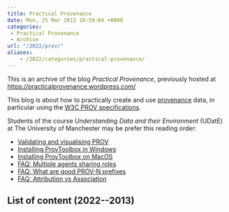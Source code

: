 ```yaml
---
title: Practical Provenance
date: Mon, 25 Mar 2013 10:59:04 +0000
categories: 
 - Practical Provenance
 - Archive
url: "/2022/prov/"
aliases:
    - /2022/categories/practical-provenance/
---
```


This is an archive of the blog _Practical Provenance_, previously hosted at <https://practicalprovenance.wordpress.com/> 

This blog is about how to practically create and use [provenance](http://en.wikipedia.org/wiki/Provenance) data, in particular using the [W3C PROV specifications](http://www.w3.org/TR/prov-overview/). 

Students of the course _Understanding Data and their Environment_ (UDatE) at The University of Manchester may be prefer this reading order:

* [Validating and visualising PROV](/2020/prov/validating-and-visualising-prov/)
* [Installing ProvToolbox in Windows](/2020/prov/installing-provtoolbox-in-windows/)
* [Installing ProvToolbox on MacOS](/2020/prov/installing-provtoolbox-on-macos/)
* [FAQ: Multiple agents sharing roles](/2020/prov/multiple-agents-sharing-roles/)
* [FAQ: What are good PROV-N prefixes](/2020/prov/what-are-good-prov-n-prefixes/)
* [FAQ: Attribution vs Association](/2020/prov/attribution-vs-association/)

## List of content (2022--2013)

